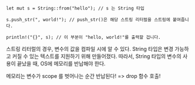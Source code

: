 `let mut s = String::from("hello"); // s 는 String 타입`

`s.push_str(", world!"); // push_str()은 해당 스트링 리터럴을 스트링에 붙여줍니다.`

`println!("{}", s); // 이 부분이 "hello, world!"를 출력할 겁니다.`

스트링 리터럴의 경우, 변수의 값을 컴파일 시에 알 수 있다.
String 타입은 변경 가능하고 커질 수 있는 텍스트를 지원하기 위해 만들어졌다.
따라서, String 타입의 변수의 사용이 끝났을 때, OS에 메모리를 반납해야 한다.

메모리는 변수가 scope 를 벗어나는 순간 반납된다!
=> drop 함수 호출!

